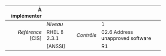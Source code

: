 
|           À implémenter    |    |    |    |
|----------------:|:---|---:|:---|
|                 |*Niveau*|| 1 |
|*Référence* [CIS]| RHEL 8 2.3.1 |*Contrôle*| 02.6 Address unapproved software |
|                 |[ANSSI] || R1 |

